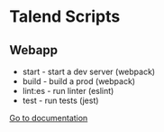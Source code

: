# Talend Scripts

## Webapp
* start     - start a dev server (webpack)
* build     - build a prod (webpack)
* lint:es   - run linter (eslint)
* test      - run tests (jest)

[Go to documentation](./webapp/README.md)
